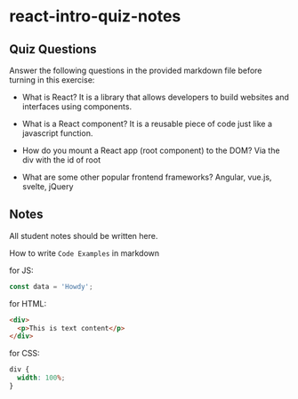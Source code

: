 # react-intro-quiz-notes

## Quiz Questions

Answer the following questions in the provided markdown file before turning in this exercise:

- What is React?
  It is a library that allows developers to build websites and interfaces using components.

- What is a React component?
  It is a reusable piece of code just like a javascript function.

- How do you mount a React app (root component) to the DOM?
  Via the div with the id of root

- What are some other popular frontend frameworks?
  Angular, vue.js, svelte, jQuery

## Notes

All student notes should be written here.

How to write `Code Examples` in markdown

for JS:

```javascript
const data = 'Howdy';
```

for HTML:

```html
<div>
  <p>This is text content</p>
</div>
```

for CSS:

```css
div {
  width: 100%;
}
```
